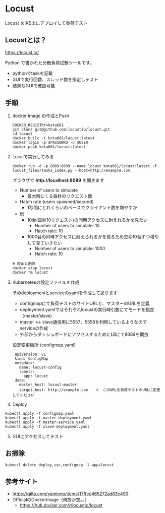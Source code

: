 # Locust

Locust をIKS上にデプロイして負荷テスト


## Locustとは？
  https://locust.io/

Python で書かれた分散負荷試験ツールです。
  * pythonでtaskを記載
  * GUIで実行回数、スレッド数を指定しテスト
  * 結果もGUIで確認可能
 

## 手順
1. docker image の作成とPush
   
   ```
   DOCKER_REGISTRY=kota661
   git clone git@github.com:locustio/locust.git
   cd locust
   docker builc -t kota661/locust:latest .
   docker login -p $PASSOWRD -u $USER
   docker push kota661/locust:latest
   ```

2. Localで実行してみる

   ```
   docker run -d -p 8089:8089 --name locust kota661/locust:latest -f locust_files/tasks_index.py --host=http://example.com 
   ```

   ブラウザで **http://localhost:8089** を開きます

   * Number of users to simulate
      - 最大時にくる毎秒のリクエスト数
   * Hatch rate (users spawned/second)
      - 1秒間にどれくらいのペースでクライアント数を増やすか
   * 例
     * 10台(毎秒10リクエスト)の同時アクセスに耐えれるかを見たい
       * Number of users to simulate: 10
       * Hatch rate: 10
     * 1000台の同時アクセスに耐えられるかを見るため毎秒10台ずつ増やして見ていきたい
       * Number of users to simulate: 1000
       * Hatch rate: 10

    ```
    # 停止と削除
    docker stop locust
    docker rm locust
    ```

3. Kubernetesの設定ファイルを作成

   予めdeploymentとserviceのyamlを作成してあります
   * configmapにて負荷テストのサイトURLと、マスターのURLを定義
   * deployment.yamlではそれぞれlocustの実行時引数にてモードを指定（master/slave)
   * master <-> slave通信用に5557、5558を利用しているようなのでserviceの作成
   * 外部からダッシュボードにアクセスするためにLBにて8089を開放

   設定変更箇所 (configmap.yaml)
   ```: configmap.yaml
    apiVersion: v1
    kind: ConfigMap
    metadata:
      name: locust-config
      labels:
        app: locust
    data:
      master_host: locust-master
      target_host: http://example.com　　＜　このURLを負荷テストのURLに変更してください
   ```

4. Deploy
  ```
  kubectl apply -f configmap.yaml
  kubectl apply -f master-deployment.yaml
  kubectl apply -f master-service.yaml
  kubectl apply -f slave-deployment.yaml
  ```

5. GUIにアクセスしてテスト


## お掃除
```
kubectl delete deploy,svc,configmap -l app=locust
```


## 参考サイト
* https://qiita.com/yamionp/items/17ffcc465272ad83c490
* OfficialのDockerImage（何故か空。。）
  * https://hub.docker.com/r/locustio/locust